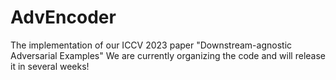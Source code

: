 # AdvEncoder
The implementation of our ICCV 2023 paper "Downstream-agnostic Adversarial Examples"
We are currently organizing the code and will release it in several weeks!
